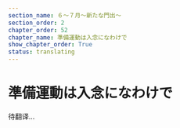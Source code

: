 ```yaml
---
section_name: ６～７月～新たな門出～
section_order: 2
chapter_order: 52
chapter_name: 準備運動は入念になわけで
show_chapter_order: True
status: translating
---
```


# 準備運動は入念になわけで
待翻译...
